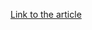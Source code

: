 [Link to the article](https://www.bleepingcomputer.com/news/security/blue-yonder-saas-giant-breached-by-termite-ransomware-gang/)
